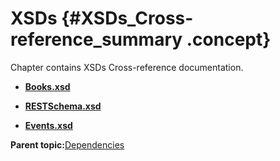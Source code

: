 # XSDs {#XSDs_Cross-reference_summary .concept}

Chapter contains XSDs Cross-reference documentation.

-   **[Books.xsd](../../../cross/dependencies/xsds/cross_http___www.example.org_Books__XSD.md)**  

-   **[RESTSchema.xsd](../../../cross/dependencies/xsds/cross_http___tns.tibco.com_bw_REST__XSD.md)**  

-   **[Events.xsd](../../../cross/dependencies/xsds/cross_http___www.example.org_Events__XSD.md)**  


**Parent topic:**[Dependencies](../../../cross/dependencies/dependencies.md)

